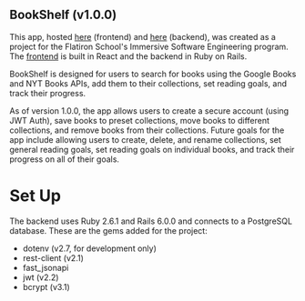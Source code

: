 ## BookShelf (v1.0.0)

This app, hosted [here](https://bookshelf-ad7a1.firebaseapp.com/) (frontend) and [here](https://bookshelf-backend-cha.herokuapp.com/) (backend), was created as a project for the Flatiron School's Immersive Software Engineering program. The [frontend](https://github.com/colinhalexander/bookshelf-frontend) is built in React and the backend in Ruby on Rails. 

BookShelf is designed for users to search for books using the Google Books and NYT Books APIs, add them to their collections, set reading goals, and track their progress.

As of version 1.0.0, the app allows users to create a secure account (using JWT Auth), save books to preset collections, move books to different collections, and remove books from their collections. Future goals for the app include allowing users to create, delete, and rename collections, set general reading goals, set reading goals on individual books, and track their progress on all of their goals.

# Set Up
The backend uses Ruby 2.6.1 and Rails 6.0.0 and connects to a PostgreSQL database. These are the gems added for the project:
- dotenv (v2.7, for development only)
- rest-client (v2.1)
- fast_jsonapi
- jwt (v2.2)
- bcrypt (v3.1)
